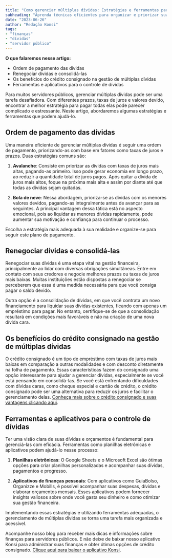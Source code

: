 ```yaml
---
title: "Como gerenciar múltiplas dívidas: Estratégias e ferramentas para servidores públicos"
subheading: "Aprenda técnicas eficientes para organizar e priorizar suas dívidas"
date: "2023-06-26"
author: "Redação Konsi"
tags:
- "finanças"
- "dívidas"
- "servidor público"
---
```


**O que falaremos nesse artigo:**
- Ordem de pagamento das dívidas
- Renegociar dívidas e consolidá-las
- Os benefícios do crédito consignado na gestão de múltiplas dívidas
- Ferramentas e aplicativos para o controle de dívidas

Para muitos servidores públicos, gerenciar múltiplas dívidas pode ser uma tarefa desafiadora. Com diferentes prazos, taxas de juros e valores devido, encontrar a melhor estratégia para pagar todas elas pode parecer complicado e estressante. Neste artigo, abordaremos algumas estratégias e ferramentas que podem ajudá-lo.

## Ordem de pagamento das dívidas

Uma maneira eficiente de gerenciar múltiplas dívidas é seguir uma ordem de pagamento, priorizando-as com base em fatores como taxas de juros e prazos. Duas estratégias comuns são:

1. **Avalanche**: Consiste em priorizar as dívidas com taxas de juros mais altas, pagando-as primeiro. Isso pode gerar economia em longo prazo, ao reduzir a quantidade total de juros pagos. Após quitar a dívida de juros mais altos, foque na próxima mais alta e assim por diante até que todas as dívidas sejam quitadas.

2. **Bola de neve**: Nessa abordagem, prioriza-se as dívidas com os menores valores devidos, pagando-as integralmente antes de avançar para as seguintes. A principal vantagem dessa tática está no aspecto emocional, pois ao liquidar as menores dívidas rapidamente, pode aumentar sua motivação e confiança para continuar o processo.

Escolha a estratégia mais adequada à sua realidade e organize-se para seguir este plano de pagamento.

## Renegociar dívidas e consolidá-las

Renegociar suas dívidas é uma etapa vital na gestão financeira, principalmente ao lidar com diversas obrigações simultâneas. Entre em contato com seus credores e negocie melhores prazos ou taxas de juros mais baixas. Muitas instituições estão dispostas a renegociar se perceberem que essa é uma medida necessária para que você consiga pagar o saldo devido.

Outra opção é a consolidação de dívidas, em que você contrata um novo financiamento para liquidar suas dívidas existentes, ficando com apenas um empréstimo para pagar. No entanto, certifique-se de que a consolidação resultará em condições mais favoráveis e não na criação de uma nova dívida cara.

## Os benefícios do crédito consignado na gestão de múltiplas dívidas

O crédito consignado é um tipo de empréstimo com taxas de juros mais baixas em comparação a outras modalidades e com desconto diretamente na folha de pagamento. Essas características fazem do consignado uma opção interessante para ajudar a gerenciar dívidas, especialmente se você está pensando em consolidá-las. Se você está enfrentando dificuldades com dívidas caras, como cheque especial e cartão de crédito, o crédito consignado pode ser uma alternativa para reduzir os juros e facilitar o gerenciamento delas.
[Conheça mais sobre o crédito consignado e suas vantagens clicando aqui](https://www.konsi.com.br/postagens/5-motivos-para-escolher-o-credito-consignado-publico).

## Ferramentas e aplicativos para o controle de dívidas

Ter uma visão clara de suas dívidas e orçamentos é fundamental para gerenciá-las com eficácia. Ferramentas como planilhas eletrônicas e aplicativos podem ajudá-lo nesse processo:

1. **Planilhas eletrônicas**: O Google Sheets e o Microsoft Excel são ótimas opções para criar planilhas personalizadas e acompanhar suas dívidas, pagamentos e progresso.

2. **Aplicativos de finanças pessoais**: Com aplicativos como GuiaBolso, Organizze e Mobills, é possível acompanhar suas despesas, dívidas e elaborar orçamentos mensais. Esses aplicativos podem fornecer insights valiosos sobre onde você gasta seu dinheiro e como otimizar sua gestão financeira.

Implementando essas estratégias e utilizando ferramentas adequadas, o gerenciamento de múltiplas dívidas se torna uma tarefa mais organizada e acessível.

Acompanhe nosso blog para receber mais dicas e informações sobre finanças para servidores públicos. E não deixe de baixar nosso aplicativo Konsi para administrar suas finanças e obter ótimas opções de crédito consignado. [Clique aqui para baixar o aplicativo Konsi](https://www.konsi.com.br/app).